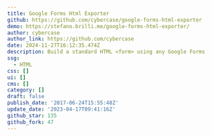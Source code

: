 ```yaml
---
title: Google Forms Html Exporter
github: https://github.com/cybercase/google-forms-html-exporter
demo: https://stefano.brilli.me/google-forms-html-exporter/
author: cybercase
author_link: https://github.com/cybercase
date: 2024-11-27T16:12:35.474Z
description: Build a standard HTML <form> using any Google Forms
ssg:
  - HTML
css: []
ui: []
cms: []
category: []
draft: false
publish_date: '2017-06-24T15:55:48Z'
update_date: '2023-04-17T09:41:16Z'
github_star: 135
github_fork: 47
---
```

